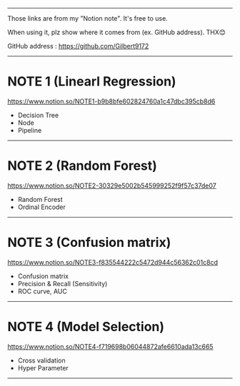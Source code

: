 -------------------------------------------------------------------------
Those links are from my "Notion note". It's free to use.

When using it, plz show where it comes from (ex. GitHub address). THX😊

GitHub address : https://github.com/Gilbert9172

-------------------------------------------------------------------------

# NOTE 1 (Linearl Regression)

https://www.notion.so/NOTE1-b9b8bfe602824760a1c47dbc395cb8d6
- Decision Tree
- Node
- Pipeline
-------------------------------------------------------------------------

# NOTE 2 (Random Forest)

https://www.notion.so/NOTE2-30329e5002b545999252f9f57c37de07
- Random Forest
- Ordinal Encoder
-------------------------------------------------------------------------

# NOTE 3 (Confusion matrix)

https://www.notion.so/NOTE3-f835544222c5472d944c56362c01c8cd
- Confusion matrix
- Precision & Recall (Sensitivity) 
- ROC curve, AUC
-------------------------------------------------------------------------

# NOTE 4 (Model Selection)

https://www.notion.so/NOTE4-f719698b06044872afe6610ada13c665
- Cross validation
- Hyper Parameter  
-------------------------------------------------------------------------
